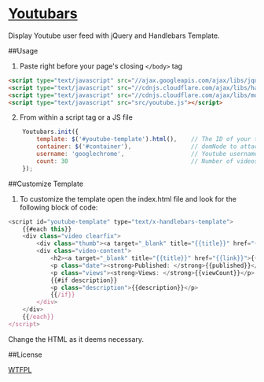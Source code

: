 [Youtubars](http://www.pinceladasdaweb.com.br/blog/uploads/youtubars/)
=================

Display Youtube user feed with jQuery and Handlebars Template.

##Usage

1. Paste right before your page's closing `</body>` tag
```html
<script type="text/javascript" src="//ajax.googleapis.com/ajax/libs/jquery/1/jquery.min.js"></script>
<script type="text/javascript" src="//cdnjs.cloudflare.com/ajax/libs/handlebars.js/1.0.rc.1/handlebars.min.js"></script>
<script type="text/javascript" src="//cdnjs.cloudflare.com/ajax/libs/moment.js/1.7.2/moment.min.js"></script>
<script type="text/javascript" src="src/youtube.js"></script>
```

2. From within a script tag or a JS file
```javascript	
	Youtubars.init({
		template: $('#youtube-template').html(),	// The ID of your template
		container: $('#container'),					// domNode to attach to
		username: 'googlechrome',					// Youtube username
		count: 30									// Number of videos to display. Maximum 50
	});
```

##Customize Template

1. To customize the template open the index.html file and look for the following block of code:

```javascript
<script id="youtube-template" type="text/x-handlebars-template">
    {{#each this}}
	<div class="video clearfix">
		<div class="thumb"><a target="_blank" title="{{title}}" href="{{link}}"><img title="{{title}}" alt="{{title}}" src="{{image}}"></a><span>{{duration}}</span></div>
		<div class="video-content">
			<h2><a target="_blank" title="{{title}}" href="{{link}}">{{title}}</a></h2>
			<p class="date"><strong>Published: </strong>{{published}}</p>
			<p class="views"><strong>Views: </strong>{{viewCount}}</p>
			{{#if description}}
			<p class="description">{{description}}</p>
			{{/if}}
		</div>
	</div>
    {{/each}}
</script>
```

Change the HTML as it deems necessary.

##License

[WTFPL](http://www.wtfpl.net/)